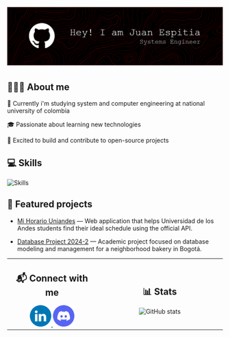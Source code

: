 <div align="center">
    <img alt="banner" style="margin-bottom:5px;" src="assets/banner.png"/>
</div>

## 👩🏻‍💻 About me

🦉 Currently i'm studying system and computer engineering at national university of colombia

🎓 Passionate about learning new technologies  

🚀 Excited to build and contribute to open-source projects  

## 💻 Skills</h2>
<img src="https://skillicons.dev/icons?i=python,java,cpp,html,css,js,ts,postgres,react,next,tailwind" alt="Skills"> <br> 

## 📁 Featured projects

- [Mi Horario Uniandes](https://github.com/Open-Source-Uniandes/Mi-Horario-Uniandes) — Web application that helps Universidad de los Andes students find their ideal schedule using the official API.

- [Database Project 2024-2](https://github.com/jmpizza/proyecto-bases-datos-2024-2) — Academic project focused on database modeling and management for a neighborhood bakery in Bogotá.



<div align="center">

<table>
  <tr>
    <td align="center" valign='top' width="300px">
      <h2>📬 Connect with me</h2>
      <a href="https://linkedin.com/in/jmpizza" target="_blank">
        <img src="assets/linkedin.png" alt="LinkedIn" height="50" width="50"/>
      </a>
      <a href="https://discordapp.com/users/560981275364818944" target="_blank">
        <img src="assets/discord.png" alt="Discord" height="50" width="50"/>
      </a>
    </td>
    <td align="center" width="500px">
      <h2>📊 Stats</h2>
      <img src="https://github-readme-stats.vercel.app/api?username=jmpizza&show_icons=true&theme=tokyonight" alt="GitHub stats"/>
    </td>
  </tr>
</table>

</div>
